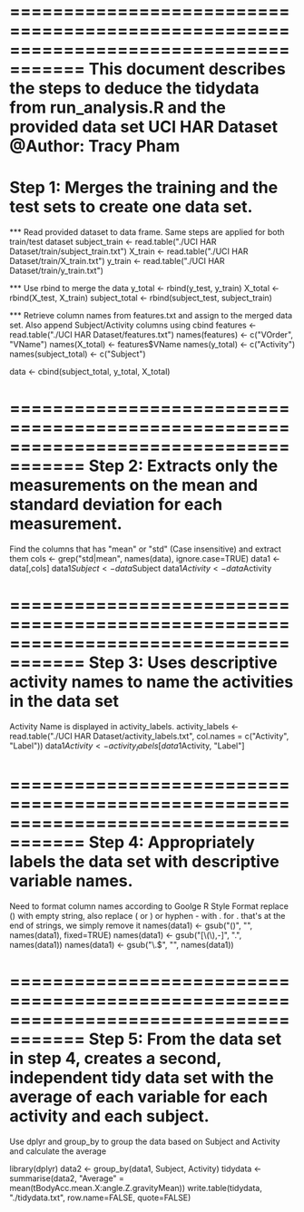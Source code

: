=====================================================================================
This document describes the steps to deduce the tidydata from run_analysis.R and the provided data set UCI HAR Dataset
@Author: Tracy Pham
=====================================================================================
Step 1: Merges the training and the test sets to create one data set.
=====================================================================================

*** Read provided dataset to data frame. Same steps are applied for both train/test dataset
subject_train <- read.table("./UCI HAR Dataset/train/subject_train.txt")
X_train <- read.table("./UCI HAR Dataset/train/X_train.txt")
y_train <- read.table("./UCI HAR Dataset/train/y_train.txt")

*** Use rbind to merge the data
y_total <- rbind(y_test, y_train)
X_total <- rbind(X_test, X_train)
subject_total <- rbind(subject_test, subject_train)

*** Retrieve column names from features.txt and assign to the merged data set. Also append Subject/Activity columns using cbind
features <- read.table("./UCI HAR Dataset/features.txt")
names(features) <- c("VOrder", "VName")
names(X_total) <- features$VName
names(y_total) <- c("Activity")
names(subject_total) <- c("Subject")

data <- cbind(subject_total, y_total, X_total)

=====================================================================================
Step 2: Extracts only the measurements on the mean and standard deviation for each measurement. 
=====================================================================================
Find the columns that has "mean" or "std" (Case insensitive) and extract them
cols <- grep("std|mean", names(data), ignore.case=TRUE)
data1 <- data[,cols]
data1$Subject <- data$Subject
data1$Activity <- data$Activity

=====================================================================================
Step 3: Uses descriptive activity names to name the activities in the data set
=====================================================================================
Activity Name is displayed in activity_labels.
activity_labels <- read.table("./UCI HAR Dataset/activity_labels.txt", col.names = c("Activity", "Label"))
data1$Activity <- activity_labels[data1$Activity, "Label"]

=====================================================================================
Step 4: Appropriately labels the data set with descriptive variable names. 
=====================================================================================
Need to format column names according to Goolge R Style Format
replace () with empty string, also replace ( or ) or hyphen - with .
for . that's at the end of strings, we simply remove it
names(data1) <- gsub("()", "", names(data1), fixed=TRUE)
names(data1) <- gsub("[\\(\\),-]", ".", names(data1))
names(data1) <- gsub("\\.$", "", names(data1))

=====================================================================================
Step 5: From the data set in step 4, creates a second, independent tidy data set with the average of each variable for each activity and each subject.
=====================================================================================
Use dplyr and group_by to group the data based on Subject and Activity and calculate the average

library(dplyr)
data2 <- group_by(data1, Subject, Activity)
tidydata <- summarise(data2, "Average" = mean(tBodyAcc.mean.X:angle.Z.gravityMean))
write.table(tidydata, "./tidydata.txt", row.name=FALSE, quote=FALSE)


